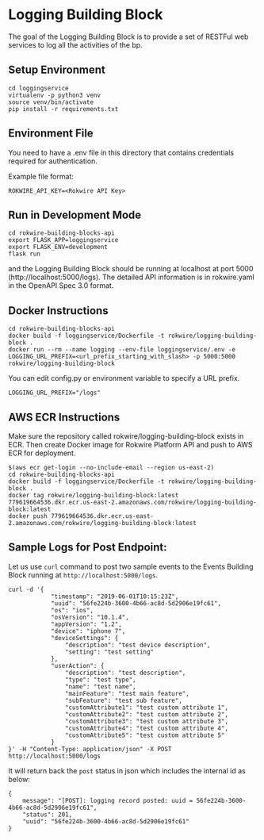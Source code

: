 # Logging Building Block

The goal of the Logging Building Block is to provide a set of RESTFul web services to log all the activities of the bp.
                      

## Setup Environment
```
cd loggingservice
virtualenv -p python3 venv
source venv/bin/activate
pip install -r requirements.txt
```

## Environment File

You need to have a .env file in this directory that contains credentials required for authentication. 

Example file format:

```
ROKWIRE_API_KEY=<Rokwire API Key>
```

## Run in Development Mode

```
cd rokwire-building-blocks-api
export FLASK_APP=loggingservice
export FLASK_ENV=development
flask run
```
and the Logging Building Block should be running at localhost at port 5000 (http://localhost:5000/logs).
The detailed API information is in rokwire.yaml in the OpenAPI Spec 3.0 format.

## Docker Instructions
```
cd rokwire-building-blocks-api
docker build -f loggingservice/Dockerfile -t rokwire/logging-building-block .
docker run --rm --name logging --env-file loggingservice/.env -e LOGGING_URL_PREFIX=<url_prefix_starting_with_slash> -p 5000:5000 rokwire/logging-building-block
```
You can edit config.py or environment variable to specify a URL prefix.
```
LOGGING_URL_PREFIX="/logs"
```

## AWS ECR Instructions

Make sure the repository called rokwire/logging-building-block exists in ECR. Then create Docker image for Rokwire Platform API and push to AWS ECR for deployment.

```
$(aws ecr get-login --no-include-email --region us-east-2)
cd rokwire-building-blocks-api
docker build -f loggingservice/Dockerfile -t rokwire/logging-building-block .
docker tag rokwire/logging-building-block:latest 779619664536.dkr.ecr.us-east-2.amazonaws.com/rokwire/logging-building-block:latest
docker push 779619664536.dkr.ecr.us-east-2.amazonaws.com/rokwire/logging-building-block:latest
```

## Sample Logs for Post Endpoint:

Let us use ```curl``` command to post two sample events to the Events Building Block running at `http://localhost:5000/logs`.

```
curl -d '{
            "timestamp": "2019-06-01T10:15:23Z",
            "uuid": "56fe224b-3600-4b66-ac8d-5d2906e19fc61",
            "os": "ios",
            "osVersion": "10.1.4",
            "appVersion": "1.2",
            "device": "iphone 7",
            "deviceSettings": {
                "description": "test device description",
                "setting": "test setting"
            },
            "userAction": {
                "description": "test description",
                "type": "test type",
                "name": "test name",
                "mainFeature": "test main feature",
                "subFeature": "test sub feature",
                "customAttribute1": "test custom attribute 1",
                "customAttribute2": "test custom attribute 2",
                "customAttribute3": "test custom attribute 3",
                "customAttribute4": "test custom attribute 4",
                "customAttribute5": "test custom attribute 5"
            }
}' -H "Content-Type: application/json" -X POST http://localhost:5000/logs
```

It will return back the `post` status in json which includes the internal id as below:

```
{
    message": "[POST]: logging record posted: uuid = 56fe224b-3600-4b66-ac8d-5d2906e19fc61",
    "status": 201,
    "uuid": "56fe224b-3600-4b66-ac8d-5d2906e19fc61"
}
```


